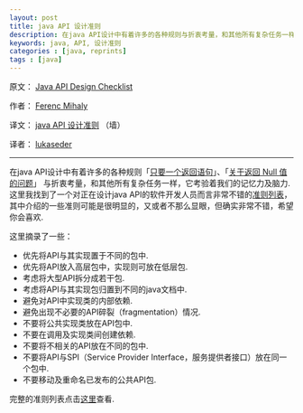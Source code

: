 ```yaml
---
layout: post
title: java API 设计准则
description: 在java API设计中有着许多的各种规则与折衷考量，和其他所有复杂任务一样，它考验着我们的记忆力及脑力.
keywords: java, API, 设计准则
categories : [java, reprints]
tags : [java]
---
```


原文： [Java API Design Checklist](http://theamiableapi.com/2012/01/16/java-api-design-checklist/)

作者： [Ferenc Mihaly](http://theamiableapi.com/)

译文： [java API 设计准则](http://lukaseder.wordpress.com/2012/01/18/the-good-api-design/) （墙）

译者： [lukaseder](http://lukaseder.wordpress.com)

-------------------

在java API设计中有着许多的各种规则「[只要一个返回语句](http://justjavac.com/java/2012/05/18/a-return-to-good-code.html)」、「[关于返回 Null 值的问题](http://justjavac.com/java/2012/05/18/returning-null.html)」 与折衷考量，和其他所有复杂任务一样，它考验着我们的记忆力及脑力.
这里我找到了一个对正在设计java API的软件开发人员而言非常不错的[准则列表][1]，其中介绍的一些准则可能是很明显的，又或者不那么显眼，但确实非常不错，希望你会喜欢. 

这里摘录了一些： 

* 优先将API与其实现置于不同的包中. 
* 优先将API放入高层包中，实现则可放在低层包. 
* 考虑将大型API拆分成若干包. 
* 考虑将API与其实现包归置到不同的java文档中. 
* 避免对API中实现类的内部依赖. 
* 避免出现不必要的API碎裂（fragmentation）情况. 
* 不要将公共实现类放在API包中. 
* 不要在调用及实现类间创建依赖. 
* 不要将不相关的API放在不同的包中. 
* 不要将API与SPI（Service Provider Interface，服务提供者接口）放在同一个包中. 
* 不要移动及重命名已发布的公共API包. 

完整的准则列表点击[这里][1]查看. 

[1]: http://theamiableapi.com/2012/01/16/java-api-design-checklist/

